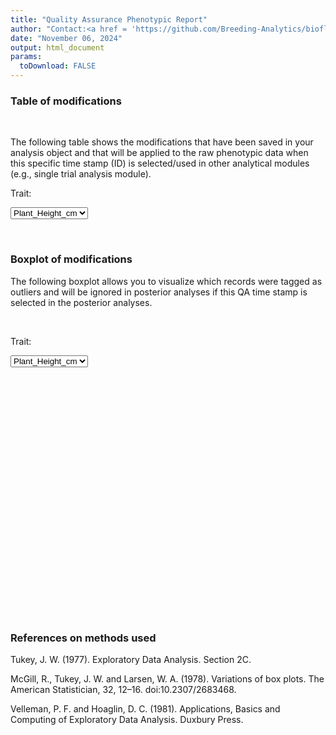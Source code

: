 ```yaml
---
title: "Quality Assurance Phenotypic Report"
author: "Contact:<a href = 'https://github.com/Breeding-Analytics/bioflow' target = '_blank'>Breeding Analytics Team, OneCGIAR</a> breedinganalytics@cgiar.org"
date: "November 06, 2024"  
output: html_document
params:
  toDownload: FALSE
---
```









### Table of modifications
<p>&nbsp;</p>

The following table shows the modifications that have been saved in your analysis object and that will be applied to the raw phenotypic data when this specific time stamp (ID) is selected/used in other analytical modules (e.g., single trial analysis module).

<!--html_preserve--><div class="form-group shiny-input-container">
<label class="control-label" id="qaPhenoApp_1-traitQa-label" for="qaPhenoApp_1-traitQa">Trait:</label>
<div>
<select id="qaPhenoApp_1-traitQa" class="shiny-input-select"><option value="Plant_Height_cm" selected>Plant_Height_cm</option>
<option value="Yield_Mg_ha">Yield_Mg_ha</option></select>
<script type="application/json" data-for="qaPhenoApp_1-traitQa" data-nonempty="">{"plugins":["selectize-plugin-a11y"]}</script>
</div>
</div><!--/html_preserve-->


<!--html_preserve--><div class="datatables html-widget html-widget-output shiny-report-size html-fill-item" id="qaPhenoApp_1-outa330c0c50a5f6225" style="width:100%;height:auto;"></div><!--/html_preserve-->



<p>&nbsp;</p>

### Boxplot of modifications

The following boxplot allows you to visualize which records were tagged as outliers and will be ignored in posterior analyses if this QA time stamp is selected in the posterior analyses.

<p>&nbsp;</p>

<!--html_preserve--><div class="form-group shiny-input-container">
<label class="control-label" id="qaPhenoApp_1-traitQaBox-label" for="qaPhenoApp_1-traitQaBox">Trait:</label>
<div>
<select id="qaPhenoApp_1-traitQaBox" class="shiny-input-select"><option value="Plant_Height_cm" selected>Plant_Height_cm</option>
<option value="Yield_Mg_ha">Yield_Mg_ha</option></select>
<script type="application/json" data-for="qaPhenoApp_1-traitQaBox" data-nonempty="">{"plugins":["selectize-plugin-a11y"]}</script>
</div>
</div><!--/html_preserve-->

<!--html_preserve--><div class="shiny-plot-output html-fill-item" id="qaPhenoApp_1-oute9887386961e2433" style="width:100%;height:400px;"></div><!--/html_preserve-->



### References on methods used

Tukey, J. W. (1977). Exploratory Data Analysis. Section 2C.

McGill, R., Tukey, J. W. and Larsen, W. A. (1978). Variations of box plots. The American Statistician, 32, 12–16. doi:10.2307/2683468.

Velleman, P. F. and Hoaglin, D. C. (1981). Applications, Basics and Computing of Exploratory Data Analysis. Duxbury Press.


<p>&nbsp;</p>





